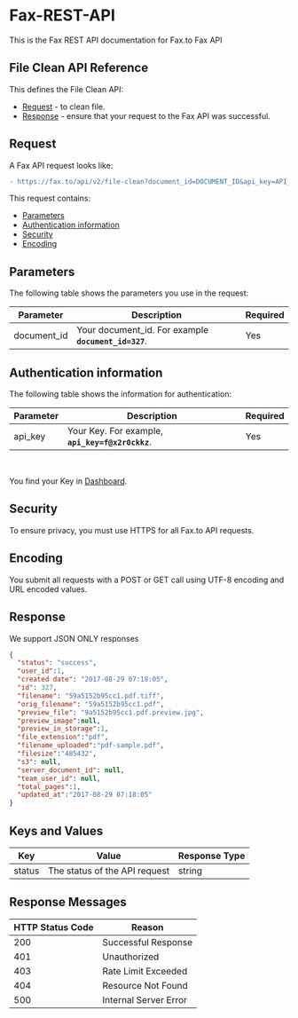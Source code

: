 # Fax-REST-API
This is the Fax REST API documentation for Fax.to Fax API

## File Clean API Reference

This defines the File Clean API:

* [Request](#request) - to clean file.
* [Response](#response) - ensure that your request to the Fax API was successful.

## Request

A Fax API request looks like:
```diff
- https://fax.to/api/v2/file-clean?document_id=DOCUMENT_ID&api_key=API_KEY
```
This request contains:

* [Parameters](#parameters)
* [Authentication information](#authentication-information)
* [Security](#security)
* [Encoding](#encoding)

## Parameters

The following table shows the parameters you use in the request:

| **Parameter** | **Description**                                                                                      | **Required** |
| ------------- | ---------------------------------------------------------------------------------------------------- | ------------ |
| document_id   | Your document_id. For example **```document_id=327```**.                                             | Yes          |

## Authentication information

The following table shows the information for authentication:

| **Parameter** | **Description**                                                                                      | **Required** |
| ------------- | ---------------------------------------------------------------------------------------------------- | ------------ |
| api_key       | Your Key. For example, **```api_key=f@x2r0ckkz```**.                                                 | Yes          |

<br>

You find your Key in [Dashboard](https://api.fax.to/dashboard).

## Security

To ensure privacy, you must use HTTPS for all Fax.to API requests.

## Encoding

You submit all requests with a POST or GET call using UTF-8 encoding and URL encoded values.

## Response

We support JSON ONLY responses

```json
{
  "status": "success",
  "user_id":1,
  "created date": "2017-08-29 07:18:05",
  "id": 327,
  "filename": "59a5152b95cc1.pdf.tiff",
  "orig_filename": "59a5152b95cc1.pdf",
  "preview_file": "9a5152b95cc1.pdf.preview.jpg",
  "preview_image":null,
  "preview_in_storage":1,
  "file_extension":"pdf",
  "filename_uploaded":"pdf-sample.pdf",
  "filesize":"485432",
  "s3": null,
  "server_document_id": null,
  "team_user_id": null,
  "total_pages":1,
  "updated_at":"2017-08-29 07:18:05"
}
```

## Keys and Values

| **Key**           | **Value**                                                               | **Response Type** |
| ----------------- | ----------------------------------------------------------------------- | ----------------- |
| status            | The status of the API request                                           | string            |

## Response Messages

| **HTTP Status Code** | **Reason**            |
| -------------------- | --------------------- |
| 200                  | Successful Response   |
| 401                  | Unauthorized          |
| 403                  | Rate Limit Exceeded   |
| 404                  | Resource Not Found    |
| 500                  | Internal Server Error |
